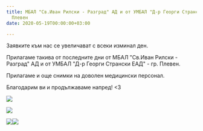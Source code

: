 ```yaml
---
title: МБАЛ "Св.Иван Рилски - Разград" АД и от УМБАЛ "Д-р Георги Странски ЕАД" - гр.
  Плевен
date: 2020-05-19T00:00:00+03:00

---
```

Заявките към нас се увеличават с всеки изминал ден. 

Прилагаме такива от последните дни от МБАЛ "Св.Иван Рилски - Разград" АД и от УМБАЛ "Д-р Георги Странски ЕАД" - гр. Плевен.

Прилагаме и още снимки на доволен медицински персонал.

Благодарим ви и продължаваме напред! <3

![](/images/90fb96c0df346ccd59501547676d5814.jpeg)

![](/images/852ea17ce8e392339eec9c2df581b506.jpeg)

![](/images/8342139878be87b2cadbe104e6621514.jpeg)![](/images/7b76ce3b0a22531e810b5cd01606ee47.jpeg)

